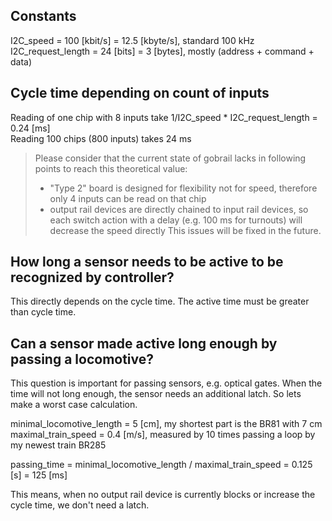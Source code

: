 ## Constants
I2C_speed = 100 [kbit/s] = 12.5 [kbyte/s], standard 100 kHz
<br>I2C_request_length = 24 [bits] = 3 [bytes], mostly (address + command + data)

## Cycle time depending on count of inputs
Reading of one chip with 8 inputs take 1/I2C_speed * I2C_request_length = 0.24 [ms]
<br>Reading 100 chips (800 inputs) takes 24 ms

>Please consider that the current state of gobrail lacks in following points to reach this theoretical value:
>* "Type 2" board is designed for flexibility not for speed, therefore only 4 inputs can be read on that chip
>* output rail devices are directly chained to input rail devices, so each switch action with a delay (e.g. 100 ms for turnouts) will decrease the speed directly
This issues will be fixed in the future.

## How long a sensor needs to be active to be recognized by controller?
This directly depends on the cycle time. The active time must be greater than cycle time.

## Can a sensor made active long enough by passing a locomotive?
This question is important for passing sensors, e.g. optical gates. When the time will not long enough, the sensor needs an additional latch. So lets make a worst case calculation.

minimal_locomotive_length = 5 [cm], my shortest part is the BR81 with 7 cm
maximal_train_speed = 0.4 [m/s], measured by 10 times passing a loop by my newest train BR285

passing_time = minimal_locomotive_length / maximal_train_speed = 0.125 [s] = 125 [ms]

This means, when no output rail device is currently blocks or increase the cycle time, we don't need a latch.